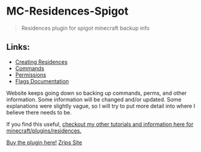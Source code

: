 # MC-Residences-Spigot
> Residences plugin for spigot minecraft backup info

## Links:
* [Creating Residences](/Creating-Residences.md)
* [Commands](/Commands.md)
* [Permissions](/Permissions.md)
* [Flags Documentation](/Flags-Documentation.md)

Website keeps going down so backing up commands, perms, and other information.
Some information will be changed and/or updated. Some explanations were slightly vague, so I will try to put more detail into where I believe there needs to be.

If you find this useful, [checkout my other tutorials and information here for minecraft/plugins/residences.](https://www.sickgaming.net/forum-103.html)

[Buy the plugin here!](https://www.spigotmc.org/resources/residence-1-7-10-up-to-1-19.11480/)
[Zrips Site](https://www.zrips.net/residence/)
